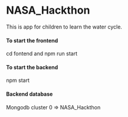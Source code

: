 # NASA_Hackthon
This is app for children to learn the water cycle.
#### To start the frontend 
cd fontend and npm run start 
#### To start the backend 
npm start 
#### Backend database 
Mongodb 
cluster 0 => NASA_Hackthon
